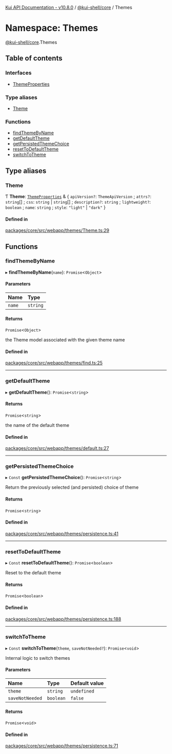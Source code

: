 [Kui API Documentation - v10.8.0](../README.md) / [@kui-shell/core](kui_shell_core.md) / Themes

# Namespace: Themes

[@kui-shell/core](kui_shell_core.md).Themes

## Table of contents

### Interfaces

- [ThemeProperties](../interfaces/kui_shell_core.Themes.ThemeProperties.md)

### Type aliases

- [Theme](kui_shell_core.Themes.md#theme)

### Functions

- [findThemeByName](kui_shell_core.Themes.md#findthemebyname)
- [getDefaultTheme](kui_shell_core.Themes.md#getdefaulttheme)
- [getPersistedThemeChoice](kui_shell_core.Themes.md#getpersistedthemechoice)
- [resetToDefaultTheme](kui_shell_core.Themes.md#resettodefaulttheme)
- [switchToTheme](kui_shell_core.Themes.md#switchtotheme)

## Type aliases

### Theme

Ƭ **Theme**: [`ThemeProperties`](../interfaces/kui_shell_core.Themes.ThemeProperties.md) & { `apiVersion?`: `ThemeApiVersion` ; `attrs?`: `string`[] ; `css`: `string` \| `string`[] ; `description?`: `string` ; `lightweight?`: `boolean` ; `name`: `string` ; `style`: `"light"` \| `"dark"` }

#### Defined in

[packages/core/src/webapp/themes/Theme.ts:29](https://github.com/mra-ruiz/kui/blob/27e887ab4/packages/core/src/webapp/themes/Theme.ts#L29)

## Functions

### findThemeByName

▸ **findThemeByName**(`name`): `Promise`<`Object`\>

#### Parameters

| Name   | Type     |
| :----- | :------- |
| `name` | `string` |

#### Returns

`Promise`<`Object`\>

the Theme model associated with the given theme name

#### Defined in

[packages/core/src/webapp/themes/find.ts:25](https://github.com/mra-ruiz/kui/blob/27e887ab4/packages/core/src/webapp/themes/find.ts#L25)

---

### getDefaultTheme

▸ **getDefaultTheme**(): `Promise`<`string`\>

#### Returns

`Promise`<`string`\>

the name of the default theme

#### Defined in

[packages/core/src/webapp/themes/default.ts:27](https://github.com/mra-ruiz/kui/blob/27e887ab4/packages/core/src/webapp/themes/default.ts#L27)

---

### getPersistedThemeChoice

▸ `Const` **getPersistedThemeChoice**(): `Promise`<`string`\>

Return the previously selected (and persisted) choice of theme

#### Returns

`Promise`<`string`\>

#### Defined in

[packages/core/src/webapp/themes/persistence.ts:41](https://github.com/mra-ruiz/kui/blob/27e887ab4/packages/core/src/webapp/themes/persistence.ts#L41)

---

### resetToDefaultTheme

▸ `Const` **resetToDefaultTheme**(): `Promise`<`boolean`\>

Reset to the default theme

#### Returns

`Promise`<`boolean`\>

#### Defined in

[packages/core/src/webapp/themes/persistence.ts:188](https://github.com/mra-ruiz/kui/blob/27e887ab4/packages/core/src/webapp/themes/persistence.ts#L188)

---

### switchToTheme

▸ `Const` **switchToTheme**(`theme`, `saveNotNeeded?`): `Promise`<`void`\>

Internal logic to switch themes

#### Parameters

| Name            | Type      | Default value |
| :-------------- | :-------- | :------------ |
| `theme`         | `string`  | `undefined`   |
| `saveNotNeeded` | `boolean` | `false`       |

#### Returns

`Promise`<`void`\>

#### Defined in

[packages/core/src/webapp/themes/persistence.ts:71](https://github.com/mra-ruiz/kui/blob/27e887ab4/packages/core/src/webapp/themes/persistence.ts#L71)
